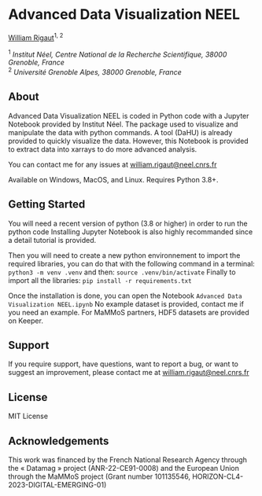 # Advanced Data Visualization NEEL

[William Rigaut](https://github.com/escouflenfer)<sup>1, 2</sup>

<sup>1</sup> *Institut Néel, Centre National de la Recherche Scientifique, 38000 Grenoble, France*  
<sup>2</sup> *Université Grenoble Alpes, 38000 Grenoble, France*  


## About

Advanced Data Visualization NEEL is coded in Python code with a Jupyter Notebook provided by Institut Néel. The package used to visualize and manipulate the data with python commands. A tool (DaHU) is already provided to quickly visualize the data. However, this Notebook is provided to extract data into xarrays to do more advanced analysis.

You can contact me for any issues at william.rigaut@neel.cnrs.fr

Available on Windows, MacOS, and Linux. Requires Python 3.8+.


## Getting Started

You will need a recent version of python (3.8 or higher) in order to run the python code
Installing Jupyter Notebook is also highly recommanded since a detail tutorial is provided.

Then you will need to create a new python environnement to import the required libraries,
you can do that with the following command in a terminal:
    `python3 -m venv .venv`
and then:
    `source .venv/bin/activate`
Finally to import all the libraries:
    `pip install -r requirements.txt`

Once the installation is done, you can open the Notebook `Advanced Data Visualization NEEL.ipynb`
No example dataset is provided, contact me if you need an example.
For MaMMoS partners, HDF5 datasets are provided on Keeper.


## Support

If you require support, have questions, want to report a bug, or want to suggest an improvement, please contact me at william.rigaut@neel.cnrs.fr


## License

MIT License

## Acknowledgements

This work was financed by the French National Research Agency through the « Datamag » project (ANR-22-CE91-0008) and the European Union through the MaMMoS project (Grant number 101135546, HORIZON-CL4-2023-DIGITAL-EMERGING-01)